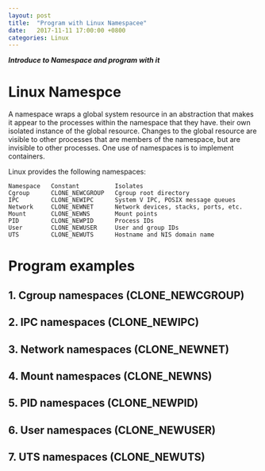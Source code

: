 ```yaml
---
layout: post
title:  "Program with Linux Namespacee"
date:   2017-11-11 17:00:00 +0800
categories: Linux
---
```


***Introduce to Namespace and program with it***




# Linux Namespce

A namespace wraps a global system resource in an abstraction that makes it appear to the processes within the namespace that they have. their own isolated instance of the global resource.  Changes to the global resource are visible to other processes that are members of the namespace, but are invisible to other processes.  One use of namespaces is to implement containers.

Linux provides the following namespaces:

```
Namespace   Constant          Isolates
Cgroup      CLONE_NEWCGROUP   Cgroup root directory
IPC         CLONE_NEWIPC      System V IPC, POSIX message queues
Network     CLONE_NEWNET      Network devices, stacks, ports, etc.
Mount       CLONE_NEWNS       Mount points
PID         CLONE_NEWPID      Process IDs
User        CLONE_NEWUSER     User and group IDs
UTS         CLONE_NEWUTS      Hostname and NIS domain name
```

# Program examples

## 1. Cgroup namespaces (CLONE_NEWCGROUP)

## 2. IPC namespaces (CLONE_NEWIPC)

## 3. Network namespaces (CLONE_NEWNET)

## 4. Mount namespaces (CLONE_NEWNS)

## 5. PID namespaces (CLONE_NEWPID)
 
## 6. User namespaces (CLONE_NEWUSER)

## 7. UTS namespaces (CLONE_NEWUTS)
 

